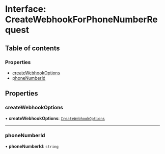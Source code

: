 # Interface: CreateWebhookForPhoneNumberRequest

## Table of contents

### Properties

- [createWebhookOptions](CreateWebhookForPhoneNumberRequest.md#createwebhookoptions)
- [phoneNumberId](CreateWebhookForPhoneNumberRequest.md#phonenumberid)

## Properties

### <a id="createwebhookoptions" name="createwebhookoptions"></a> createWebhookOptions

• **createWebhookOptions**: [`CreateWebhookOptions`](CreateWebhookOptions.md)

___

### <a id="phonenumberid" name="phonenumberid"></a> phoneNumberId

• **phoneNumberId**: `string`
